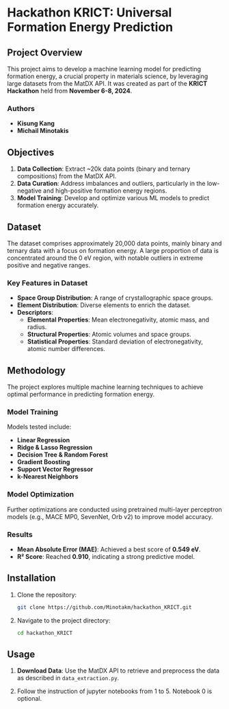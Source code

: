 # Hackathon KRICT: Universal Formation Energy Prediction

## Project Overview

This project aims to develop a machine learning model for predicting formation energy, a crucial property in materials science, by leveraging large datasets from the MatDX API. It was created as part of the **KRICT Hackathon** held from **November 6-8, 2024**.

### Authors
- **Kisung Kang**
- **Michail Minotakis**

## Objectives

1. **Data Collection**: Extract ~20k data points (binary and ternary compositions) from the MatDX API.
2. **Data Curation**: Address imbalances and outliers, particularly in the low-negative and high-positive formation energy regions.
3. **Model Training**: Develop and optimize various ML models to predict formation energy accurately.

## Dataset

The dataset comprises approximately 20,000 data points, mainly binary and ternary data with a focus on formation energy. A large proportion of data is concentrated around the 0 eV region, with notable outliers in extreme positive and negative ranges.

### Key Features in Dataset
- **Space Group Distribution**: A range of crystallographic space groups.
- **Element Distribution**: Diverse elements to enrich the dataset.
- **Descriptors**:
  - **Elemental Properties**: Mean electronegativity, atomic mass, and radius.
  - **Structural Properties**: Atomic volumes and space groups.
  - **Statistical Properties**: Standard deviation of electronegativity, atomic number differences.

## Methodology

The project explores multiple machine learning techniques to achieve optimal performance in predicting formation energy. 

### Model Training
Models tested include:
- **Linear Regression**
- **Ridge & Lasso Regression**
- **Decision Tree & Random Forest**
- **Gradient Boosting**
- **Support Vector Regressor**
- **k-Nearest Neighbors**

### Model Optimization
Further optimizations are conducted using pretrained multi-layer perceptron models (e.g., MACE MP0, SevenNet, Orb v2) to improve model accuracy.

### Results
- **Mean Absolute Error (MAE)**: Achieved a best score of **0.549 eV**.
- **R² Score**: Reached **0.910**, indicating a strong predictive model.

## Installation

1. Clone the repository:
    ```bash
    git clone https://github.com/Minotakm/hackathon_KRICT.git
    ```
2. Navigate to the project directory:
    ```bash
    cd hackathon_KRICT
    ```

## Usage

1. **Download Data**:
   Use the MatDX API to retrieve and preprocess the data as described in `data_extraction.py`.

2. Follow the instruction of jupyter notebooks from 1 to 5.
   Notebook 0 is optional.
